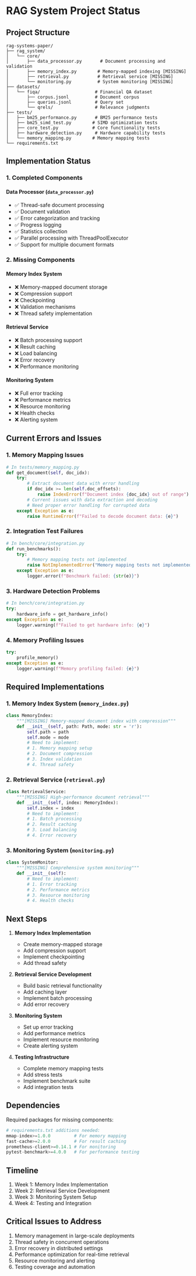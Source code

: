 # RAG System Project Status

## Project Structure

```
rag-systems-paper/
├── rag_system/
│   └── core/
│       ├── data_processor.py       # Document processing and validation
│       ├── memory_index.py        # Memory-mapped indexing [MISSING]
│       ├── retrieval.py           # Retrieval service [MISSING]
│       └── monitoring.py          # System monitoring [MISSING]
├── datasets/
│   └── fiqa/                     # Financial QA dataset
│       ├── corpus.jsonl          # Document corpus
│       ├── queries.jsonl         # Query set
│       └── qrels/                # Relevance judgments
├── tests/
│   ├── bm25_performance.py       # BM25 performance tests
│   ├── bm25_simd_test.py        # SIMD optimization tests
│   ├── core_test.py             # Core functionality tests
│   ├── hardware_detection.py     # Hardware capability tests
│   └── memory_mapping.py        # Memory mapping tests
└── requirements.txt
```

## Implementation Status

### 1. Completed Components

#### Data Processor (`data_processor.py`)
- ✅ Thread-safe document processing
- ✅ Document validation
- ✅ Error categorization and tracking
- ✅ Progress logging
- ✅ Statistics collection
- ✅ Parallel processing with ThreadPoolExecutor
- ✅ Support for multiple document formats

### 2. Missing Components

#### Memory Index System
- ❌ Memory-mapped document storage
- ❌ Compression support
- ❌ Checkpointing
- ❌ Validation mechanisms
- ❌ Thread safety implementation

#### Retrieval Service
- ❌ Batch processing support
- ❌ Result caching
- ❌ Load balancing
- ❌ Error recovery
- ❌ Performance monitoring

#### Monitoring System
- ❌ Full error tracking
- ❌ Performance metrics
- ❌ Resource monitoring
- ❌ Health checks
- ❌ Alerting system

## Current Errors and Issues

### 1. Memory Mapping Issues
```python
# In tests/memory_mapping.py
def get_document(self, doc_idx):
    try:
        # Extract document data with error handling
        if doc_idx >= len(self.doc_offsets):
            raise IndexError(f"Document index {doc_idx} out of range")
        # Current issues with data extraction and decoding
        # Need proper error handling for corrupted data
    except Exception as e:
        raise RuntimeError(f"Failed to decode document data: {e}")
```

### 2. Integration Test Failures
```python
# In bench/core/integration.py
def run_benchmarks():
    try:
        # Memory mapping tests not implemented
        raise NotImplementedError("Memory mapping tests not implemented yet")
    except Exception as e:
        logger.error(f"Benchmark failed: {str(e)}")
```

### 3. Hardware Detection Problems
```python
# In bench/core/integration.py
try:
    hardware_info = get_hardware_info()
except Exception as e:
    logger.warning(f"Failed to get hardware info: {e}")
```

### 4. Memory Profiling Issues
```python
try:
    profile_memory()
except Exception as e:
    logger.warning(f"Memory profiling failed: {e}")
```

## Required Implementations

### 1. Memory Index System (`memory_index.py`)
```python
class MemoryIndex:
    """[MISSING] Memory-mapped document index with compression"""
    def __init__(self, path: Path, mode: str = 'r'):
        self.path = path
        self.mode = mode
        # Need to implement:
        # 1. Memory mapping setup
        # 2. Document compression
        # 3. Index validation
        # 4. Thread safety
```

### 2. Retrieval Service (`retrieval.py`)
```python
class RetrievalService:
    """[MISSING] High-performance document retrieval"""
    def __init__(self, index: MemoryIndex):
        self.index = index
        # Need to implement:
        # 1. Batch processing
        # 2. Result caching
        # 3. Load balancing
        # 4. Error recovery
```

### 3. Monitoring System (`monitoring.py`)
```python
class SystemMonitor:
    """[MISSING] Comprehensive system monitoring"""
    def __init__(self):
        # Need to implement:
        # 1. Error tracking
        # 2. Performance metrics
        # 3. Resource monitoring
        # 4. Health checks
```

## Next Steps

1. **Memory Index Implementation**
   - Create memory-mapped storage
   - Add compression support
   - Implement checkpointing
   - Add thread safety

2. **Retrieval Service Development**
   - Build basic retrieval functionality
   - Add caching layer
   - Implement batch processing
   - Add error recovery

3. **Monitoring System**
   - Set up error tracking
   - Add performance metrics
   - Implement resource monitoring
   - Create alerting system

4. **Testing Infrastructure**
   - Complete memory mapping tests
   - Add stress tests
   - Implement benchmark suite
   - Add integration tests

## Dependencies

Required packages for missing components:

```python
# requirements.txt additions needed:
mmap-index>=1.0.0         # For memory mapping
fast-cache>=2.0.0         # For result caching
prometheus-client>=0.14.1 # For monitoring
pytest-benchmark>=4.0.0   # For performance testing
```

## Timeline

1. Week 1: Memory Index Implementation
2. Week 2: Retrieval Service Development
3. Week 3: Monitoring System Setup
4. Week 4: Testing and Integration

## Critical Issues to Address

1. Memory management in large-scale deployments
2. Thread safety in concurrent operations
3. Error recovery in distributed settings
4. Performance optimization for real-time retrieval
5. Resource monitoring and alerting
6. Testing coverage and automation